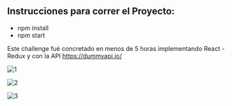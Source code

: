 ## Instrucciones para correr el Proyecto:
- npm install
- npm start

Este challenge fué concretado en menos de 5 horas implementando React - Redux y con la API https://dummyapi.io/

![1](https://user-images.githubusercontent.com/66447745/124500583-6688b400-dd96-11eb-8f66-c6536ab41762.png)

![2](https://user-images.githubusercontent.com/66447745/124500677-95068f00-dd96-11eb-890b-f8177ba1e46c.png)

![3](https://user-images.githubusercontent.com/66447745/124500702-9cc63380-dd96-11eb-9fc1-12c15fbb52ad.png)
